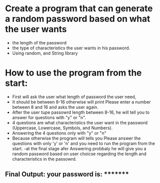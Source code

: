 # Create a program that can generate a random password based on what the user wants
- the length of the password 
- the type of characteristics the user wants in his password.
- Using random, and String library


# How to use the program from the start:
- First will ask the user what length of password the user need, 
- It should be between 8-16 otherwise will print Please enter a number between 8 and 16 and asks the user again.
- After the user tupe passowrd length between 8-16, he will tell you to answer for questions with "y" or "n".
- 4 questions are what characteristics the user want in the password (Uppercase, Lowercase, Symbols, and Numbers).
- Answering the 4 questions only with "y" or "n" 
- Because otherwise the program will tells you Please answer the questions with only 'y' or 'n' and you need to run the program from the start.
-at the final stage afer Answering probbaly he will give you a random password based on user choicse regarding the length and characteristics in the passowrd.

## Final Output: your password is: *******

